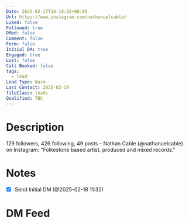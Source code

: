 ```yaml
---
Date: 2025-02-17T10:10:52+00:00
Url: https://www.instagram.com/nathanuelcable/
Liked: false
Followed: true
DMed: false
Comment: false
Form: false
Initial DM: true
Engaged: true
Lost: false
Call Booked: false
tags:
  - lead
Lead Type: Warm
Last Contact: 2025-02-19
fileClass: leads
Qualified: TBC
---
```

# Description
129 followers, 426 following, 49 posts – Nathan Cable (@nathanuelcable) on Instagram: "Folkestone based artist. produced and mixed records."
# Notes
- [x] Send Initial DM (@2025-02-18 11:32)
# DM Feed